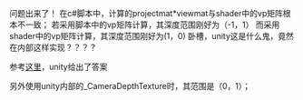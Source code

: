 问题出来了！
在c#脚本中，计算的projectmat*viewmat与shader中的vp矩阵根本不一致；
若采用脚本中的vp矩阵计算，其深度范围刚好为（-1，1）
而采用shader中的vp矩阵计算，其深度范围刚好为(1，0)
卧槽，unity这是什么鬼，竟然在内部这样实现？？？？

参考[这里](https://docs.unity3d.com/Manual/SL-DepthTextures.html)，unity给出了答案

另外使用unity内部的_CameraDepthTexture时，其范围是（0，1）；